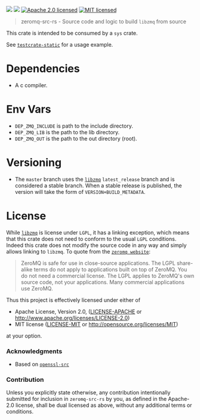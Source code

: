 [![](https://img.shields.io/crates/v/zeromq-src.svg)][crates-io]
[![](https://docs.rs/zeromq-src/badge.svg)][api-docs]
[![Apache 2.0 licensed](https://img.shields.io/badge/license-Apache2.0-blue.svg)](./LICENSE-APACHE)
[![MIT licensed](https://img.shields.io/badge/license-MIT-blue.svg)](./LICENSE-MIT)

> zeromq-src-rs - Source code and logic to build `libzmq` from source

This crate is intended to be consumed by a `sys` crate.

See [`testcrate-static`](testcrate-static) for a usage example.

# Dependencies
* A c compiler.

# Env Vars
* `DEP_ZMQ_INCLUDE` is path to the include directory.
* `DEP_ZMQ_LIB` is the path to the lib directory.
* `DEP_ZMQ_OUT` is the path to the out directory (root).

# Versioning
* The `master` branch uses the [`libzmq`] `latest_release` branch and is
    considered a stable branch. When a stable release is published, the version
    will take the form of `VERSION+BUILD_METADATA`.

# License
While [`libzmq`] is license under `LGPL`, it has a linking exception, which means that this crate does not need to conform to the usual `LGPL` conditions. Indeed this crate does not modify the source code in any way and simply allows linking to `libzmq`. To quote from the [`zeromq website`]:
> ZeroMQ is safe for use in close-source applications. The LGPL share-alike terms do not apply to applications built on top of ZeroMQ.
> You do not need a commercial license. The LGPL applies to ZeroMQ's own source code, not your applications. Many commercial applications use ZeroMQ.

Thus this project is effectively licensed under either of

 * Apache License, Version 2.0, ([LICENSE-APACHE](LICENSE-APACHE) or
   http://www.apache.org/licenses/LICENSE-2.0)
 * MIT license ([LICENSE-MIT](LICENSE-MIT) or
   http://opensource.org/licenses/MIT)

at your option.

### Acknowledgments
* Based on [`openssl-src`]

### Contribution
Unless you explicitly state otherwise, any contribution intentionally submitted
for inclusion in `zeromq-src-rs` by you, as defined in the Apache-2.0 license, shall be
dual licensed as above, without any additional terms or conditions.

[`openssl-src`]: https://github.com/alexcrichton/openssl-src-rs
[`libzmq`]: https://github.com/zeromq/libzmq
[`zeromq website`]: http://zeromq.org/area:licensing
[crates-io]: https://crates.io/crates/zeromq-src
[api-docs]: https://docs.rs/zeromq-src
